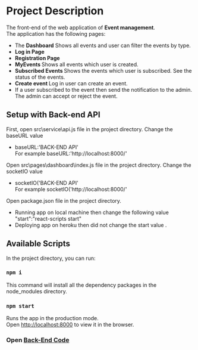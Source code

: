 # Project Description

The front-end of the web application of <strong>Event management</strong>. <br>
The application has the following pages:

- The <strong>Dashboard</strong> Shows all events and user can filter the events by type.
- <strong> Log in Page </strong>
- <strong> Registration Page </strong>
- <strong> MyEvents </strong> Shows all events which user is created.
- <strong> Subscribed Events </strong> Shows the events which user is subscribed. See the status of the events.
- <strong> Create event </strong> Log in user can create an event.
- If a user subscribed to the event then send the notification to the admin. The admin can accept or reject the event.

## Setup with Back-end API

First, open src\service\api.js file in the project directory. Change the baseURL value

- baseURL:'BACK-END API' <br>
  <space> For example baseURL:'http://localhost:8000/'

Open src\pages\dashboard\index.js file in the project directory. Change the socketIO value

- socketIO('BACK-END API' <br>
  <space> For example socketIO('http://localhost:8000/'

Open package.json file in the project directory.

- Running app on local machine then change the following value <br>
  <space> "start":"react-scripts start"
- Deploying app on heroku then did not change the start value .

## Available Scripts

In the project directory, you can run:

### `npm i`

This command will install all the dependency packages in the node_modules directory.

### `npm start`

Runs the app in the production mode.<br />
Open [http://localhost:8000](http://localhost:8000) to view it in the browser.

### Open [Back-End Code](https://github.com/asadhameed/event-management-backend)
